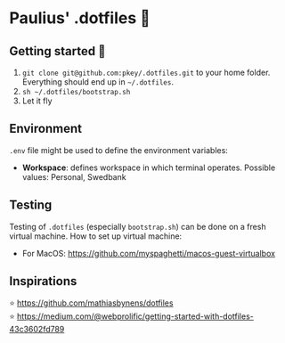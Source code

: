 # Paulius' .dotfiles :wrench:

## Getting started :rocket:

1. `git clone git@github.com:pkey/.dotfiles.git` to your home folder. Everything should end up in `~/.dotfiles`.
2. `sh ~/.dotfiles/bootstrap.sh`
3. Let it fly

## Environment

`.env` file might be used to define the environment variables:

- **Workspace**: defines workspace in which terminal operates. Possible values: Personal, Swedbank

## Testing

Testing of `.dotfiles` (especially `bootstrap.sh`) can be done on a fresh virtual machine. How to set up virtual machine:

* For MacOS: https://github.com/myspaghetti/macos-guest-virtualbox


## Inspirations

:star: https://github.com/mathiasbynens/dotfiles  
:star: https://medium.com/@webprolific/getting-started-with-dotfiles-43c3602fd789
